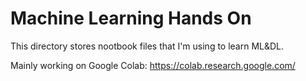 # Machine Learning Hands On 

This directory stores nootbook files that I'm using to learn ML&DL.

Mainly working on Google Colab: https://colab.research.google.com/